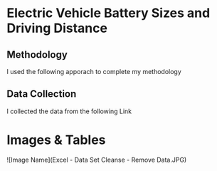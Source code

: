 # Electric Vehicle Battery Sizes and Driving Distance

## Methodology
I used the following apporach to complete my methodology 

## Data Collection
I collected the data from the following Link

# Images & Tables
![Image Name](Excel - Data Set Cleanse - Remove Data.JPG)
